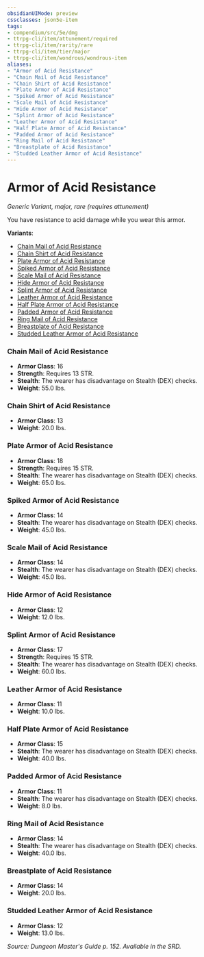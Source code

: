 ```yaml
---
obsidianUIMode: preview
cssclasses: json5e-item
tags:
- compendium/src/5e/dmg
- ttrpg-cli/item/attunement/required
- ttrpg-cli/item/rarity/rare
- ttrpg-cli/item/tier/major
- ttrpg-cli/item/wondrous/wondrous-item
aliases: 
- "Armor of Acid Resistance"
- "Chain Mail of Acid Resistance"
- "Chain Shirt of Acid Resistance"
- "Plate Armor of Acid Resistance"
- "Spiked Armor of Acid Resistance"
- "Scale Mail of Acid Resistance"
- "Hide Armor of Acid Resistance"
- "Splint Armor of Acid Resistance"
- "Leather Armor of Acid Resistance"
- "Half Plate Armor of Acid Resistance"
- "Padded Armor of Acid Resistance"
- "Ring Mail of Acid Resistance"
- "Breastplate of Acid Resistance"
- "Studded Leather Armor of Acid Resistance"
---
```

# Armor of Acid Resistance
*Generic Variant, major, rare (requires attunement)*  


You have resistance to acid damage while you wear this armor.

**Variants**:
- [Chain Mail of Acid Resistance](#Chain%20Mail%20of%20Acid%20Resistance)
- [Chain Shirt of Acid Resistance](#Chain%20Shirt%20of%20Acid%20Resistance)
- [Plate Armor of Acid Resistance](#Plate%20Armor%20of%20Acid%20Resistance)
- [Spiked Armor of Acid Resistance](#Spiked%20Armor%20of%20Acid%20Resistance)
- [Scale Mail of Acid Resistance](#Scale%20Mail%20of%20Acid%20Resistance)
- [Hide Armor of Acid Resistance](#Hide%20Armor%20of%20Acid%20Resistance)
- [Splint Armor of Acid Resistance](#Splint%20Armor%20of%20Acid%20Resistance)
- [Leather Armor of Acid Resistance](#Leather%20Armor%20of%20Acid%20Resistance)
- [Half Plate Armor of Acid Resistance](#Half%20Plate%20Armor%20of%20Acid%20Resistance)
- [Padded Armor of Acid Resistance](#Padded%20Armor%20of%20Acid%20Resistance)
- [Ring Mail of Acid Resistance](#Ring%20Mail%20of%20Acid%20Resistance)
- [Breastplate of Acid Resistance](#Breastplate%20of%20Acid%20Resistance)
- [Studded Leather Armor of Acid Resistance](#Studded%20Leather%20Armor%20of%20Acid%20Resistance)

### Chain Mail of Acid Resistance

- **Armor Class**: 16
- **Strength**: Requires 13 STR.
- **Stealth**: The wearer has disadvantage on Stealth (DEX) checks.
- **Weight**: 55.0 lbs.

### Chain Shirt of Acid Resistance

- **Armor Class**: 13
- **Weight**: 20.0 lbs.

### Plate Armor of Acid Resistance

- **Armor Class**: 18
- **Strength**: Requires 15 STR.
- **Stealth**: The wearer has disadvantage on Stealth (DEX) checks.
- **Weight**: 65.0 lbs.

### Spiked Armor of Acid Resistance

- **Armor Class**: 14
- **Stealth**: The wearer has disadvantage on Stealth (DEX) checks.
- **Weight**: 45.0 lbs.

### Scale Mail of Acid Resistance

- **Armor Class**: 14
- **Stealth**: The wearer has disadvantage on Stealth (DEX) checks.
- **Weight**: 45.0 lbs.

### Hide Armor of Acid Resistance

- **Armor Class**: 12
- **Weight**: 12.0 lbs.

### Splint Armor of Acid Resistance

- **Armor Class**: 17
- **Strength**: Requires 15 STR.
- **Stealth**: The wearer has disadvantage on Stealth (DEX) checks.
- **Weight**: 60.0 lbs.

### Leather Armor of Acid Resistance

- **Armor Class**: 11
- **Weight**: 10.0 lbs.

### Half Plate Armor of Acid Resistance

- **Armor Class**: 15
- **Stealth**: The wearer has disadvantage on Stealth (DEX) checks.
- **Weight**: 40.0 lbs.

### Padded Armor of Acid Resistance

- **Armor Class**: 11
- **Stealth**: The wearer has disadvantage on Stealth (DEX) checks.
- **Weight**: 8.0 lbs.

### Ring Mail of Acid Resistance

- **Armor Class**: 14
- **Stealth**: The wearer has disadvantage on Stealth (DEX) checks.
- **Weight**: 40.0 lbs.

### Breastplate of Acid Resistance

- **Armor Class**: 14
- **Weight**: 20.0 lbs.

### Studded Leather Armor of Acid Resistance

- **Armor Class**: 12
- **Weight**: 13.0 lbs.


*Source: Dungeon Master's Guide p. 152. Available in the SRD.*